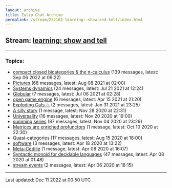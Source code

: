 ```yaml
---
layout: archive
title: Zulip Chat Archive
permalink: /stream/232162-learning:-show-and-tell/index.html
---
```


## Stream: [learning: show and tell](https://mattecapu.github.io/ct-zulip-archive/stream/232162-learning:-show-and-tell/index.html)
---

### Topics:

* [compact closed bicategories & the π-calculus](topic/topic_compact.20closed.20bicategories.20.26.20the.20.CF.80-calculus.html) (139 messages, latest: Sep 06 2022 at 09:22)
* [Pictures](topic/topic_Pictures.html) (68 messages, latest: Aug 08 2021 at 02:00)
* [Systems dynamics](topic/topic_Systems.20dynamics.html) (24 messages, latest: Jul 21 2021 at 12:24)
* [Globular](topic/topic_Globular.html) (7 messages, latest: Jul 06 2021 at 02:28)
* [open game engine](topic/topic_open.20game.20engine.html) (6 messages, latest: Apr 15 2021 at 21:20)
* [Exploding Cats :boom:](topic/topic_Exploding.20Cats.20.3Aboom.3A.html) (2 messages, latest: Jan 31 2021 at 23:25)
* [A silly story](topic/topic_A.20silly.20story.html) (1 message, latest: Nov 28 2020 at 22:31)
* [Universality](topic/topic_Universality.html) (16 messages, latest: Nov 20 2020 at 19:00)
* [summing series](topic/topic_summing.20series.html) (87 messages, latest: Nov 04 2020 at 23:29)
* [Matrices are enriched profunctors](topic/topic_Matrices.20are.20enriched.20profunctors.html) (1 message, latest: Oct 10 2020 at 22:30)
* [Quasi-categories](topic/topic_Quasi-categories.html) (17 messages, latest: Aug 15 2020 at 18:00)
* [software](topic/topic_software.html) (3 messages, latest: Apr 18 2020 at 13:22)
* [Meta-Cedille](topic/topic_Meta-Cedille.html) (1 message, latest: Apr 08 2020 at 16:07)
* [Syntactic monoid for decidable languages](topic/topic_Syntactic.20monoid.20for.20decidable.20languages.html) (47 messages, latest: Apr 08 2020 at 01:48)
* [stream events](topic/topic_stream.20events.html) (2 messages, latest: Apr 06 2020 at 18:15)

<hr><p>Last updated: Dec 11 2022 at 00:50 UTC</p>